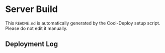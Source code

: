 # Server Build

This `README.md` is automatically generated by the Cool-Deploy setup script. Please do not edit it manually.
## Deployment Log


